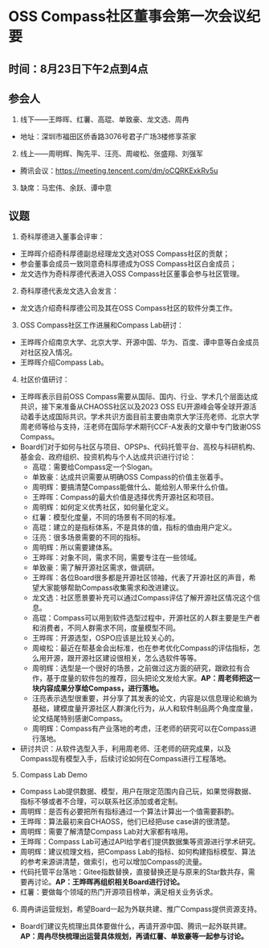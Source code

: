 # OSS Compass社区董事会第一次会议纪要
## 时间：8月23日下午2点到4点
## 参会人
1. 线下——王晔晖、红薯、高琨、单致豪、龙文选、周冉
- 地址：深圳市福田区侨香路3076号君子广场3楼修享茶家
2. 线上——周明辉、陶先平、汪亮、周峻松、张盛翔、刘强军
- 腾讯会议：https://meeting.tencent.com/dm/oCQRKExkRv5u
3. 缺席：马宏伟、余跃、谭中意
## 议题
1. 奇科厚德进入董事会评审：
- 王晔晖介绍奇科厚德副总经理龙文选对OSS Compass社区的贡献；
- 参会董事会成员一致同意奇科厚德成为OSS Compass社区白金成员；
- 龙文选作为奇科厚德代表进入OSS Compass社区董事会参与社区管理。
2. 奇科厚德代表龙文选入会发言：
- 龙文选介绍奇科厚德公司及其在OSS Compass社区的软件分类工作。
3. OSS Compass社区工作进展和Compass Lab研讨：
- 王晔晖介绍南京大学、北京大学、开源中国、华为、百度、谭中意等白金成员对社区投入情况。
- 王晔晖介绍Compass Lab。
4. 社区价值研讨：
- 王晔晖表示目前OSS Compass需要从国际、国内、行业、学术几个层面达成共识，接下来准备从CHAOSS社区以及2023 OSS EU开源峰会等全球开源活动着手达成国际共识。学术共识方面目前主要由南京大学汪亮老师、北京大学周老师等给与支持，汪老师在国际学术期刊CCF-A发表的文章中专门致谢OSS Compass。
- Board们对于如何与社区与项目、OPSPs、代码托管平台、高校与科研机构、基金会、政府组织、投资机构与个人达成共识进行讨论：
  - 高琨：需要给Compass定一个Slogan。
  - 单致豪：达成共识需要从明确OSS Compass的价值主张着手。
  - 周明辉：要搞清楚Compass能做什么、能给别人带来什么价值。
  - 王晔晖：Compass的最大价值是选择优秀开源社区和项目。
  - 周明辉：如何定义优秀社区，如何量化定义。
  - 红薯：模型化度量，不同的场景有不同的标准。
  - 高琨：建立的是指标体系，不是具体的值，指标的值由用户定义。
  - 汪亮：很多场景需要的不同的指标。
  - 周明辉：所以需要建体系。
  - 王晔晖：对象不同，需求不同，需要专注在一些领域。
  - 单致豪：需了解开源社区需求，做调研。
  - 王晔晖：各位Board很多都是开源社区领袖，代表了开源社区的声音，希望大家能够帮助Compass收集需求和改进建议。
  - 龙文选：社区愿景要补充可以通过Compass评估了解开源社区情况这个信息。
  - 高琨：Compass可以用到软件选型过程中，开源社区的人群主要是生产者和消费者，不同人群需求不同，度量模型不同。
  - 王晔晖：开源选型，OSPO应该是比较关心的。
  - 周峻松：最近在帮基金会出标准，也在参考优化Compass的评估指标，怎么用开源，跟开源社区建设很相关，怎么选软件等等。
  - 周明辉：选型是一个很好的场景，之前做过这方面的研究，跟欧拉有合作，基于度量的软件包的推荐，回头把论文发给大家。**AP：周老师把这一块内容成果分享给Compass，进行落地。**
  - 汪亮表示选型很重要，并分享了其发表的论文，内容是以信息理论和熵为基础，建模度量开源社区人群演化行为，从人和软件制品两个角度度量，论文结尾特别感谢Compass。
  - 周明辉：Compass有产业落地的考虑，汪老师的研究可以在Compass进行落地。
- 研讨共识：从软件选型入手，利用周老师、汪老师的研究成果，以及Compass现有模型入手，后续讨论如何在Compass进行工程落地。
5. Compass Lab Demo
- Compass Lab提供数据、模型，用户在限定范围内自己玩，如果觉得数据、指标不够或者不合理，可以联系社区添加或者定制。
- 周明辉：是否有必要把所有指标通过一个算法计算出一个值需要斟酌。
- 王晔晖：算法最初来自CHAOSS，他们已经把use case讲的很清楚。
- 周明辉：需要了解清楚Compass Lab对大家都有啥用。
- 王晔晖：Compass Lab可通过API给学者们提供数据集等资源进行学术研究。
- 周明辉：建议梳理文档，把Compass Lab的指标、如何构建指标模型、算法的参考来源讲清楚，做索引，也可以增加Compass的流量。
- 代码托管平台落地：Gitee指数替换，直接替换还是与原来的Star数共存，需要再讨论。**AP：王晔晖再组织相关Board进行讨论。**
- 红薯：要做每个领域的热门开源项目榜单，满足相关业务诉求。
6. 周冉讲运营规划，希望Board一起为外联共建、推广Compass提供资源支持。
- Board们建议先梳理出具体要做什么，再请开源中国、腾讯一起外联共建。**AP：周冉尽快梳理出运营具体规划，再请红薯、单致豪等一起参与讨论。**
